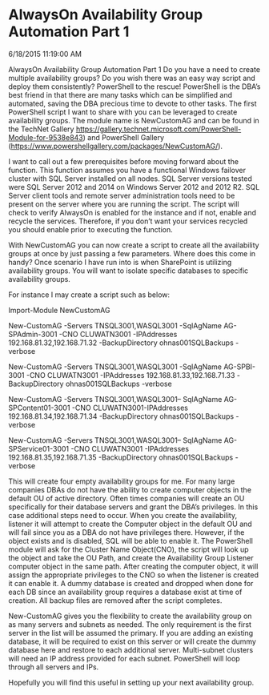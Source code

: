 # AlwaysOn Availability Group Automation Part 1

6/18/2015 11:19:00 AM

AlwaysOn Availability Group Automation Part 1
Do you have a need to create multiple availability groups?  Do you wish there was an easy way script and deploy them consistently? PowerShell to the rescue!  PowerShell is the DBA’s best friend in that there are many tasks which can be simplified and automated, saving the DBA precious time to devote to other tasks.  The first PowerShell script I want to share with you can be leveraged to create availability groups.  The module name is NewCustomAG and can be found in the TechNet Gallery https://gallery.technet.microsoft.com/PowerShell-Module-for-9538e843) and PowerShell Gallery (https://www.powershellgallery.com/packages/NewCustomAG/).

I want to call out a few prerequisites before moving forward about the function.  This function assumes you have a functional Windows failover cluster with SQL Server installed on all nodes.  SQL Server versions tested were SQL Server 2012 and 2014 on Windows Server 2012 and 2012 R2.  SQL Server client tools and remote server administration tools need to be present on the server where you are running the script.  The script will check to verify AlwaysOn is enabled for the instance and if not, enable and recycle the services.  Therefore, if you don’t want your services recycled you should enable prior to executing the function.

With NewCustomAG you can now create a script to create all the availability groups at once by just passing a few parameters.  Where does this come in handy?  Once scenario I have run into is when SharePoint is utilizing availability groups.  You will want to isolate specific databases to specific availability groups.

For instance I may create a script such as below:

Import-Module NewCustomAG

New-CustomAG -Servers TNSQL3001,WASQL3001 -SqlAgName AG-SPAdmin-3001 -CNO CLUWATN3001 -IPAddresses 192.168.81.32,192.168.71.32 -BackupDirectory ohnas001SQLBackups -verbose

New-CustomAG -Servers TNSQL3001,WASQL3001 -SqlAgName AG-SPBI-3001 -CNO CLUWATN3001 -IPAddresses 192.168.81.33,192.168.71.33 -BackupDirectory ohnas001SQLBackups -verbose 

New-CustomAG -Servers TNSQL3001,WASQL3001– SqlAgName AG-SPContent01-3001 -CNO CLUWATN3001-IPAddresses 192.168.81.34,192.168.71.34 -BackupDirectory ohnas001SQLBackups -verbose 

New-CustomAG -Servers TNSQL3001,WASQL3001– SqlAgName AG-SPService01-3001 -CNO CLUWATN3001 -IPAddresses 192.168.81.35,192.168.71.35 -BackupDirectory ohnas001SQLBackups -verbose 

This will create four empty availability groups for me.  For many large companies DBAs do not have the ability to create computer objects in the default OU of active directory.  Often times companies will create an OU specifically for their database servers and grant the DBA’s privileges.  In this case additional steps need to occur.  When you create the availability, listener it will attempt to create the Computer object in the default OU and will fail since you as a DBA do not have privileges there.  However, if the object exists and is disabled, SQL will be able to enable it.  The PowerShell module will ask for the Cluster Name Object(CNO), the script will look up the object and take the OU Path, and create the Availability Group Listener computer object in the same path.  After creating the computer object, it will assign the appropriate privileges to the CNO so when the listener is created it can enable it.  A dummy database is created and dropped when done for each DB since an availability group requires a database exist at time of creation.  All backup files are removed after the script completes.

New-CustomAG gives you the flexibility to create the availability group on as many servers and subnets as needed.  The only requirement is the first server in the list will be assumed the primary.  If you are adding an existing database, it will be required to exist on this server or will create the dummy database here and restore to each additional server.  Multi-subnet clusters will need an IP address provided for each subnet.  PowerShell will loop through all servers and IPs.

Hopefully you will find this useful in setting up your next availability group.
